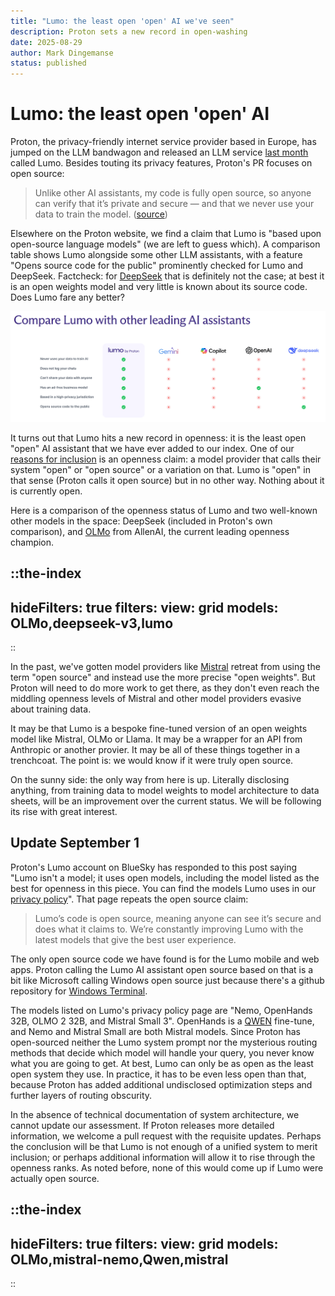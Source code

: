 ```yaml
---
title: "Lumo: the least open 'open' AI we've seen"
description: Proton sets a new record in open-washing
date: 2025-08-29
author: Mark Dingemanse
status: published
---
```

# Lumo: the least open 'open' AI
<author :author="author"></author>
<date :date="date"></date>

Proton, the privacy-friendly internet service provider based in Europe, has jumped on the LLM bandwagon and released an LLM service [last month](https://proton.me/blog/lumo-ai) called Lumo. Besides touting its privacy features, Proton's PR focuses on open source:

> Unlike other AI assistants, my code is fully open source, so anyone can verify that it’s private and secure — and that we never use your data to train the model. ([source](https://lumo.proton.me/about))

Elsewhere on the Proton website, we find a claim that Lumo is "based upon open-source language models" (we are left to guess which). A comparison table shows Lumo alongside some other LLM assistants, with a feature "Opens source code for the public" prominently checked for Lumo and DeepSeek. Factcheck: for [DeepSeek](https://osai-index.eu/model/deepseek-v3) that is definitely not the case; at best it is an open weights model and very little is known about its source code. Does Lumo fare any better?

![Comparison table from the Proton website](/images/lumo-screenshot-20250829.png "Lumo screenshot")

It turns out that Lumo hits a new record in openness: it is the least open "open" AI assistant that we have ever added to our index. One of our [reasons for inclusion](https://osai-index.eu/news/introducing-eu-osai-index) is an openness claim: a model provider that calls their system "open" or "open source" or a variation on that. Lumo is "open" in that sense (Proton calls it open source) but in no other way. Nothing about it is currently open.

Here is a comparison of the openness status of Lumo and two well-known other models in the space: DeepSeek (included in Proton's own comparison), and [OLMo](https://osai-index.eu/model/OLMo) from AllenAI, the current leading openness champion. 

::the-index
---
hideFilters: true
filters: 
  view: grid
  models: OLMo,deepseek-v3,lumo
---
::

In the past, we've gotten model providers like [Mistral](https://osai-index.eu/model/mistral) retreat from using the term "open source" and instead use the more precise "open weights". But Proton will need to do more work to get there, as they don't even reach the middling openness levels of Mistral and other model providers evasive about training data.

It may be that Lumo is a bespoke fine-tuned version of an open weights model like Mistral, OLMo or Llama. It may be a wrapper for an API from Anthropic or another provier. It may be all of these things together in a trenchcoat. The point is: we would know if it were truly open source. 

On the sunny side: the only way from here is up. Literally disclosing anything, from training data to model weights to model architecture to data sheets, will be an improvement over the current status. We will be following its rise with great interest.  

## Update September 1
Proton's Lumo account on BlueSky has responded to this post saying "Lumo isn't a model; it uses open models, including the model listed as the best for openness in this piece. You can find the models Lumo uses in our [privacy policy](https://proton.me/support/lumo-privacy)". That page repeats the open source claim:

> Lumo’s code is open source, meaning anyone can see it’s secure and does what it claims to. We’re constantly improving Lumo with the latest models that give the best user experience.

The only open source code we have found is for the Lumo mobile and web apps. Proton calling the Lumo AI assistant open source based on that is a bit like Microsoft calling Windows open source just because there's a github repository for [Windows Terminal](https://github.com/microsoft/terminal). 

The models listed on Lumo's privacy policy page are "Nemo, OpenHands 32B, OLMO 2 32B, and Mistral Small 3". OpenHands is a [QWEN](https://osai-index.eu/model/Qwen) fine-tune, and Nemo and Mistral Small are both Mistral models. Since Proton has open-sourced neither the Lumo system prompt nor the mysterious routing methods that decide which model will handle your query, you never know what you are going to get. At best, Lumo can only be as open as the least open system they use. In practice, it has to be even less open than that, because Proton has added additional undisclosed optimization steps and further layers of routing obscurity.

In the absence of technical documentation of system architecture, we cannot update our assessment. If Proton releases more detailed information, we welcome a pull request with the requisite updates. Perhaps the conclusion will be that Lumo is not enough of a unified system to merit inclusion; or perhaps additional information will allow it to rise through the openness ranks. As noted before, none of this would come up if Lumo were actually open source.

::the-index
---
hideFilters: true
filters: 
  view: grid
  models: OLMo,mistral-nemo,Qwen,mistral
---
::

